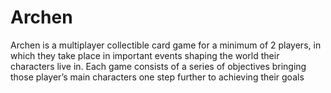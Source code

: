 # Archen
Archen is a multiplayer collectible card game for a minimum of 2 players, in which they take place in important events shaping the world their characters live in. Each game consists of a series of objectives bringing those player’s main characters one step further to achieving their goals
